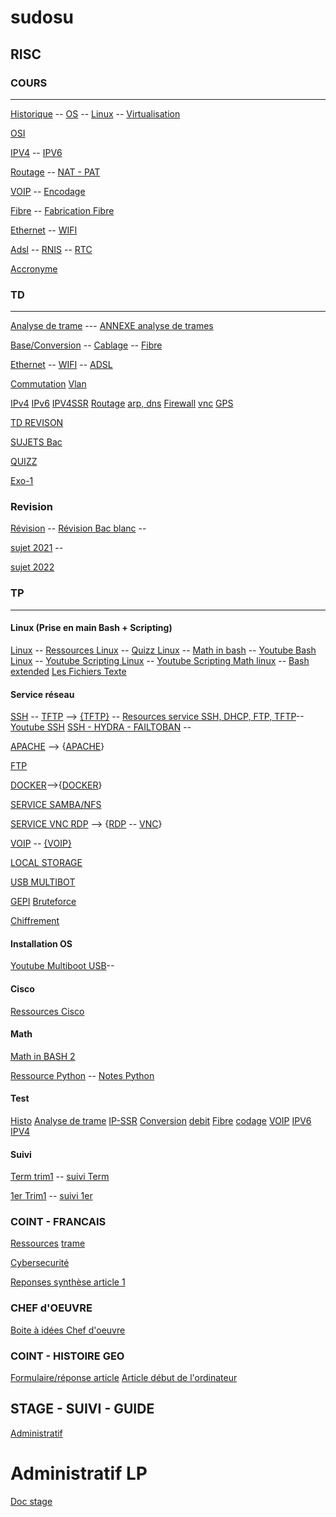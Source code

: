 # sudosu

## RISC
### COURS
---------
[Historique](https://drive.google.com/drive/folders/0B9fj93mCrxamOFJYTWhQRzBGYzg?resourcekey=0-PE9kFh9GR_msQGcDxtD5Iw&usp=sharing)  --  [OS](https://drive.google.com/drive/folders/0B9fj93mCrxamXzhDdjdqWm9YX1E?resourcekey=0-U7qPMo-wjFPwii0F0iIUqA&usp=sharing) --  [Linux](https://drive.google.com/drive/folders/0B9fj93mCrxameDlRTTRXd3hJWDA?resourcekey=0-ZL6WJmmfXYGC7YpoM6zP2A&usp=sharing) -- [Virtualisation](https://drive.google.com/drive/folders/0B9fj93mCrxamNTFPdTNSNW4xUlk?resourcekey=0-U5fMFHc3miO8Sv-pTdMTMQ&usp=sharing)

[OSI](https://drive.google.com/drive/folders/0B9fj93mCrxamRjNJQjBwM3pYY28?resourcekey=0-cnjQXpBSQX7cBa1V-AZOCg&usp=sharing)

[IPV4](https://drive.google.com/drive/folders/0B9fj93mCrxamVjJYN0g0NHJKX0k?resourcekey=0-H61W4ktWqksS2kAw_7JLnA&usp=sharing) --  [IPV6](https://drive.google.com/drive/folders/0B9fj93mCrxamcGVCcXJ3NUR6djQ?resourcekey=0-R7p1C0urE2z91v7oEaMHfA&usp=sharing)


[Routage](https://drive.google.com/drive/folders/0B9fj93mCrxamUzZoeXNIRTBCU3M?resourcekey=0-rg40sVIWtqx3WPv_Hkxxew&usp=sharing) --
[NAT - PAT](https://drive.google.com/drive/folders/0B9fj93mCrxamSjZIc2RDQVNIQms?resourcekey=0-ZlQiM3-rj6OtuAJQk6Cu0A&usp=sharing)

[VOIP](https://drive.google.com/drive/folders/0B9fj93mCrxamQ3pZNmtIYU1PcGc?resourcekey=0-9aRXeLRCYOWk6PfE4gFHwg&usp=sharing) -- [Encodage](https://drive.google.com/drive/folders/0B9fj93mCrxamdTBoNFR4QXhjaE0?resourcekey=0-KC4ZtaoEeE_Q6VUs0RPxGg&usp=sharing)

[Fibre](https://drive.google.com/drive/folders/0B9fj93mCrxamMzVBcVI1VndlSjA?resourcekey=0-4L7IcLEr4VnxxZDW8FCr1g&usp=sharing)  -- [Fabrication Fibre](https://youtu.be/6PAPntPLxvU)

[Ethernet](https://drive.google.com/drive/folders/0B9fj93mCrxamMzVBcVI1VndlSjA?resourcekey=0-4L7IcLEr4VnxxZDW8FCr1g&usp=sharing) -- [WIFI](https://drive.google.com/drive/folders/0B9fj93mCrxamVFlhY1Q3VnJEc1E?resourcekey=0-9EAflIBkxwJ4RaW55VGLsw&usp=sharing)

[Adsl](https://drive.google.com/drive/folders/0B9fj93mCrxamNHlteDdkcUk5U0U?resourcekey=0-8pL1eADf9XJlL71aZrG-Fg&usp=sharing) -- [RNIS](https://drive.google.com/drive/folders/0B9fj93mCrxamSVVNRFlxVXdjdmc?resourcekey=0-6WlRTdRRzUBN1gP6SsbAjA&usp=sharing)  -- [RTC](https://drive.google.com/drive/folders/0B9fj93mCrxamMXNXNUhyVW9Yb0k?resourcekey=0-PRnePu2o6PMMjbWz6FvlYw&usp=sharing)

[Accronyme](https://drive.google.com/drive/folders/0B9fj93mCrxamUU1LSjdacW1GS2c?resourcekey=0-hl_Dy8gL84cTcA6Pp8kkDQ&usp=sharing)


### TD
----------

[Analyse de trame](https://drive.google.com/file/d/0B9fj93mCrxamUGVWY0QyYUhpdkk/view?resourcekey=0-t2U-dDM0RS1qWIMTcuVXLQ) ---
[ANNEXE analyse de trames](https://drive.google.com/file/d/0B9fj93mCrxamb0hBVFRzem9VR1k/view?resourcekey=0-uWBQIFJ5kIZIhgqljVDJLQ)

[Base/Conversion](https://drive.google.com/drive/folders/0B9fj93mCrxamQ1dkWVpFZVhiMlE?resourcekey=0-2BVBkVPiPwNzOQdbhfu5Ig&usp=sharing) --
[Cablage](https://drive.google.com/drive/folders/0B9fj93mCrxamWGVhdlZpYVhOdWM?resourcekey=0-KRpePphozfsUmmh4iSBTAw&usp=sharing) --  [Fibre](https://drive.google.com/drive/folders/0B9fj93mCrxamLW1YVW5rdWFzRWs?resourcekey=0-hWMvXK7wluu2yiciwZXbAA&usp=sharing)

[Ethernet](https://drive.google.com/drive/folders/0B9fj93mCrxamWk5neExUcFQzNG8?resourcekey=0-rB4KUznrcgu2E-b-5SE-vw&usp=sharing) -- [WIFI](https://drive.google.com/drive/folders/0B9fj93mCrxamekRHb0RYVjBaRms?resourcekey=0-0OvvjN27-H_D3juwZO7l3A&usp=sharing) -- [ADSL](https://drive.google.com/drive/folders/0B9fj93mCrxamN1hyMGZnTGs4OFU?resourcekey=0-iEWX_CzfYFNLrgY_mD6-3w&usp=sharing)

[Commutation](https://drive.google.com/drive/folders/0B9fj93mCrxamVE8zX3BWNFZJbk0?resourcekey=0-1ME8DiyjiZFf2nKoKoX5XQ&usp=sharing)
[Vlan](https://drive.google.com/drive/folders/0B9fj93mCrxamUXdmZld1OWZPWE0?resourcekey=0-PkmQpT6jgGZ3E1-QGoNs7g&usp=sharing)

[IPv4](https://drive.google.com/drive/folders/0B9fj93mCrxamcDA3YTBnM2FjR00?resourcekey=0-__VdKWSgYEIhTbZ0OvjyTw&usp=sharing)
[IPv6](https://drive.google.com/drive/folders/0B9fj93mCrxamcDA3YTBnM2FjR00?resourcekey=0-__VdKWSgYEIhTbZ0OvjyTw&usp=sharing)
[IPV4SSR](https://hackmd.io/@YSaVczpYQySlUnehD8yxvw/B1rcLcfNq)
[Routage](https://drive.google.com/drive/folders/0B9fj93mCrxamWnNXdTBmODNSYjA?resourcekey=0-Bu6UlKm7_9uKfspm7zl_aA&usp=sharing)
[arp, dns](https://drive.google.com/drive/folders/0B9fj93mCrxamRTNrN19fU3N2T0E?resourcekey=0-r_3ExuLrU_iYHC4aQfvpLA&usp=sharing)
[Firewall](https://drive.google.com/drive/folders/0B9fj93mCrxamN0xZdlJ6dlhZLVU?resourcekey=0-ywm0vq-_m0NF7d2OFjm_9Q&usp=sharing)
[vnc](https://drive.google.com/drive/folders/0B9fj93mCrxamU1ZKSFpVaGRWdEE?resourcekey=0-5azGgmRhGmN9bYhqTjYwYA&usp=sharing)
[GPS](https://drive.google.com/drive/folders/13a5JA0OyoLnKKtIYWFpSXET-aqsV6Ydu?usp=sharing)

[TD REVISON](https://hackmd.io/@YSaVczpYQySlUnehD8yxvw/Bkaa2mHho)


[SUJETS Bac](https://drive.google.com/drive/folders/0B9fj93mCrxamTEVlRUxaODdYUm8?resourcekey=0-2TRm7PxZzjJi6DkyEgUqGA&usp=sharing)

[QUIZZ](https://cisco.goffinet.org/ccna/quiz/)

[Exo-1](https://hackmd.io/w3M4_ajoQfSu4bUuxY9Wgw)

### Revision
[Révision](https://hackmd.io/@YSaVczpYQySlUnehD8yxvw/HyzzRuVCv) -- 
[Révision Bac blanc](https://drive.google.com/drive/folders/1CnJQs6rEdv6tVHbOtSMsuBEK3vpMznPm?usp=sharing) --

[sujet 2021](https://drive.google.com/drive/folders/1VwdEaO2TIu1uS_6-71mhGc3avHGrhNRb?usp=sharing) --

[sujet 2022](https://drive.google.com/drive/folders/1OiAtLuJh6iFlZ9MlvvI5vPt3rUfBTvVb?usp=sharing)



### TP
---------
#### Linux (Prise en main Bash + Scripting)
[Linux](https://drive.google.com/drive/folders/0B9fj93mCrxamN1JVRG85YUpUanM?resourcekey=0-r0pnVdYEIPpRYteDmZBqNw) -- 
[Ressources Linux](https://drive.google.com/drive/folders/0B9fj93mCrxamUU1NNEZ4VWxKc0k?resourcekey=0-e4dxMm9YJ5KkVel14S_Axg) -- 
[Quizz Linux](https://docs.google.com/document/d/1fVuyJxCvD2joiuuaBnxCm1jfmyvJMxNM7HaBglz0vXc/edit#) --
[Math in bash](https://hackmd.io/@YSaVczpYQySlUnehD8yxvw/SkybPHXNt) --
[Youtube Bash Linux](https://www.youtube.com/playlist?list=PLkW6qBuit1ulKWw8vDeAm1y60Z6gkcgYB) --
[Youtube Scripting Linux](https://www.youtube.com/watch?v=qblHERouR7A&list=PLkW6qBuit1un5mnx0mMPysn-g8Eo9mRE1) --
[Youtube Scripting Math linux](https://www.youtube.com/watch?v=-1fv2OboV08&list=PLkW6qBuit1umBfPb8-cH_C-sgvawtaVqu) --
[Bash extended](https://hackmd.io/@YSaVczpYQySlUnehD8yxvw/S1CDMxAli)
[Les Fichiers Texte](https://hackmd.io/@YSaVczpYQySlUnehD8yxvw/BJEZePaMs)

#### Service réseau
[SSH](https://drive.google.com/drive/folders/0B9fj93mCrxamM1U0bk9rTHJlSE0?resourcekey=0-nG-bfkjVR-rV5dgZSZ0iLg&usp=sharing)  --
[TFTP](https://drive.google.com/file/d/0B9fj93mCrxambFZiTmZBNUlOb2M/view?usp=sharing&resourcekey=0-Bck4t0O48-XIu2xSsHIK3w) --> [{TFTP}](https://www.youtube.com/watch?v=fjksTY4U54Y) --
[Resources service SSH, DHCP, FTP, TFTP](https://drive.google.com/drive/folders/0B9fj93mCrxamLUR6TTlYeWttTnc?resourcekey=0-txC3-ZtuQjL7XCYzIT97dg&usp=sharing)--
[Youtube SSH](https://www.youtube.com/playlist?list=PLkW6qBuit1uk7TlTsZ_8RgwX7GF4LtiIO)
[SSH - HYDRA - FAILTOBAN](https://hackmd.io/@YSaVczpYQySlUnehD8yxvw/r1a9bTd5Y) --

[APACHE](https://drive.google.com/file/d/0B9fj93mCrxamdUpVa0hWVFhSMlE/view?usp=sharing&resourcekey=0-v3WEWDq9ZjTFuiNxu1QNEw) --> {[APACHE](https://www.youtube.com/playlist?list=PLkW6qBuit1umAOvnWEVMlcYK7Yf6CMJZQ)}


[FTP](https://hackmd.io/@YSaVczpYQySlUnehD8yxvw/HkmvL3_ds)

[DOCKER](https://hackmd.io/@YSaVczpYQySlUnehD8yxvw/SJJbuSwG9)-->{[DOCKER](https://www.youtube.com/playlist?list=PLkW6qBuit1ukC52akLZfGkdxN8ElXS-e5)}


[SERVICE SAMBA/NFS](https://hackmd.io/g9aN3idWSNKx-ZnxOhW-jA)

[SERVICE VNC RDP](https://hackmd.io/@YSaVczpYQySlUnehD8yxvw/SJrkDs4W5) --> {[RDP](https://www.youtube.com/playlist?list=PLkW6qBuit1ulwcMAC70qoxO1nLwOoXzaj)
-- [VNC](https://www.youtube.com/playlist?list=PLkW6qBuit1ulY039DoppcI72zmovm5Hpg)}

[VOIP](https://drive.google.com/drive/folders/0B9fj93mCrxamV0hhREZPdUEtT0E?resourcekey=0-63yOySytkv7kO3-CjinuPA&usp=sharing)  --  [{VOIP}](https://www.youtube.com/playlist?list=PLkW6qBuit1ulYYjT-TGe734ogPA1d6MV4)


[LOCAL STORAGE](https://hackmd.io/@YSaVczpYQySlUnehD8yxvw/HJKMuU37q)

[USB MULTIBOT](https://www.youtube.com/watch?v=xEoZL-Ai45Y)

[GEPI](https://hackmd.io/@YSaVczpYQySlUnehD8yxvw/BJlZNZaIo)
[Bruteforce](https://hackmd.io/@YSaVczpYQySlUnehD8yxvw/rk_tOcUz2)

[Chiffrement](https://hackmd.io/@YSaVczpYQySlUnehD8yxvw/rkktPaBkT)


#### Installation OS
[Youtube Multiboot USB](https://youtube.com/playlist?list=PLkW6qBuit1ukyX32YBvTeDvVpgs3K6cR3)--
#### Cisco
[Ressources Cisco](https://drive.google.com/drive/folders/0B9fj93mCrxambUZDS3dHeU81QXM?resourcekey=0-9jh48_rEDtxEpC91DvPmTQ)



#### Math

[Math in BASH 2](https://hackmd.io/@YSaVczpYQySlUnehD8yxvw/HyzcdvpVY)

[Ressource Python](https://drive.google.com/drive/folders/0B9fj93mCrxamcTRVcWk3OHE5UEk?resourcekey=0-wC-2BcMAMyoofFm5pD92VA&usp=sharing)
-- [Notes Python](https://hackmd.io/kJEgd74zR-GO1k6NPl_jTg)


#### Test
[Histo](https://docs.google.com/forms/d/e/1FAIpQLSdFnDfw58SEMSgVxAM_veg1KIg3ZZZRsBHV4LO9LY3GMgcZAA/viewform)
[Analyse de trame](https://docs.google.com/forms/d/e/1FAIpQLSfseY_SxTvEC3xN2lk85PHWRF_ZrnSEEu-Bw0D7zN8Nm9G_Hw/viewform)
[IP-SSR](https://docs.google.com/forms/d/e/1FAIpQLScPOHCMO4KeQI90CZNNdug6_6LOQz_oauuVbIy15ayIYYbrrw/viewform)
[Conversion](https://docs.google.com/forms/d/e/1FAIpQLSebnRtR-ZQrUX_ZetmY0JBVdgpA39A-LGOb0b1R6rWn-uYRjg/viewform)
[debit](https://docs.google.com/forms/d/e/1FAIpQLScRBgCO74ENsy4Ig65aE1-2WsIGbRAJu83gSRu4sPHCHMD16A/viewform)
[Fibre](https://docs.google.com/forms/d/e/1FAIpQLSc6azNmeWxwJEiWSXbYzwuqB8NjpwsPP56ZJNFRETHTlREnFw/viewform)
[codage](https://docs.google.com/forms/d/e/1FAIpQLSen_ojcu_DLC4kIIBbWMnS7ixPh4UW2CSzMGMZC7hbJo-f26w/viewform)
[VOIP](https://docs.google.com/forms/d/e/1FAIpQLSfagNzNWJAhVFVdBkagbNkp2NiOJQM2J-aZxg3hK4RjwDzi-w/viewform)
[IPV6](https://docs.google.com/forms/d/e/1FAIpQLSeaPS0DrJuq4kzC8Wh3GPI2rp2bBropgCWH7XTKxeEzcgbCTA/viewform)
[IPV4](https://docs.google.com/forms/d/e/1FAIpQLSczJR4hgyPT4hgNBpj_1u4mdcFFTY3W4BC5hXuxzIRe3JrhJg/viewform)

#### Suivi
[Term trim1](https://hackmd.io/@YSaVczpYQySlUnehD8yxvw/HJi3EAHfF) -- [suivi Term](https://docs.google.com/spreadsheets/d/e/2PACX-1vSakljoUm8EXD8BGjqezDPIfCKABka09xvWvfs7n3iJJ6HwaZhA4EskUCJNFOiBbjTGs0PB2eO7p7xm/pubhtml?gid=0&single=true)

[1er Trim1](https://hackmd.io/6J-NM5nzQq-U7gNx3F2mAA?both) -- [suivi 1er](https://docs.google.com/spreadsheets/d/e/2PACX-1vS3KlwKSPRw1OhMCiOxRYVN6S_ElQF5DMNB6tdNpxvMsLdctrQJ6I3WCpejmzPO91LFWtkzzPxfL3d3/pubhtml?gid=0&single=true)

### COINT - FRANCAIS

[Ressources](https://drive.google.com/drive/folders/1AZ2hYMFhQgcidCk0IfmvIwmxa4X0ibKj?usp=sharing)
[trame](https://hackmd.io/@YSaVczpYQySlUnehD8yxvw/B1WW-Qgfs)

[Cybersecurité](https://drive.google.com/drive/folders/1mKeidLZd5zFi62WLKs5yBgdYYkKN6HGg)

[Reponses synthèse article 1](https://docs.google.com/forms/d/e/1FAIpQLSfEgOYaDk83si3XPWIruICu5vm5X5S58KZDNekySmtSrt3Qkw/viewform?usp=pp_url)

### CHEF d'OEUVRE
[Boite à idées Chef d'oeuvre](https://chat.openai.com/share/0058f9ca-e855-448e-8cc9-eeddc6a629bb
)


### COINT - HISTOIRE GEO
[Formulaire/réponse article](https://docs.google.com/forms/d/e/1FAIpQLSdI-iiZsRDmZcOa8JorGbGp3HCoDMuSrlrmici-TChusngjLA/viewform)
[Article  début de l'ordinateur ](https://www.lemonde.fr/blog/binaire/2018/07/16/la-naissance-du-numerique/#:~:text=En%201945%2C%20tirant%20les%20le%C3%A7ons,nom%20bien%20pratique%20d%27ordinateur.)

## STAGE - SUIVI - GUIDE

[Administratif](https://drive.google.com/drive/folders/0B9fj93mCrxamTk1qZ2JieHFHWVk?resourcekey=0-05VfEWJWGrdsWElyfhIhZw&usp=drive_link)

# Administratif LP
[Doc stage](https://drive.google.com/drive/folders/0B9fj93mCrxamTk1qZ2JieHFHWVk?resourcekey=0-05VfEWJWGrdsWElyfhIhZw&usp=sharing)

